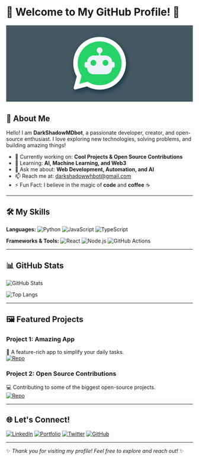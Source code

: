 # 🌟 Welcome to My GitHub Profile! 🌟

![Header](https://raw.githubusercontent.com/DarkShadowMDbot/BOT-HELPER/refs/heads/main/botmd.jpg) <!-- Replace with your banner image -->

## 🎨 About Me
Hello! I am **DarkShadowMDbot**, a passionate developer, creator, and open-source enthusiast. I love exploring new technologies, solving problems, and building amazing things!

- 🔭 Currently working on: **Cool Projects & Open Source Contributions**
- 🌱 Learning: **AI, Machine Learning, and Web3**
- 💬 Ask me about: **Web Development, Automation, and AI**
- 📫 Reach me at: [darkshadowwhbot@gmail.com](mailto:darkshadowwhbot@gmail.com)
- ⚡ Fun Fact: I believe in the magic of **code** and **coffee** ☕

---

## 🛠️ My Skills

**Languages:**
![Python](https://img.shields.io/badge/-Python-3776AB?logo=python&logoColor=white)
![JavaScript](https://img.shields.io/badge/-JavaScript-F7DF1E?logo=javascript&logoColor=black)
![TypeScript](https://img.shields.io/badge/-TypeScript-3178C6?logo=typescript&logoColor=white)

**Frameworks & Tools:**
![React](https://img.shields.io/badge/-React-61DAFB?logo=react&logoColor=black)
![Node.js](https://img.shields.io/badge/-Node.js-339933?logo=node.js&logoColor=white)
![GitHub Actions](https://img.shields.io/badge/-GitHub%20Actions-2088FF?logo=github-actions&logoColor=white)

---

## 📊 GitHub Stats

![GitHub Stats](https://github-readme-stats.vercel.app/api?username=DarkShadowMDbot&show_icons=true&theme=radical)

![Top Langs](https://github-readme-stats.vercel.app/api/top-langs/?username=DarkShadowMDbot&layout=compact&theme=radical)

---

## 🖼️ Featured Projects

### Project 1: **Amazing App**
🌟 A feature-rich app to simplify your daily tasks.  
[![Repo](https://img.shields.io/badge/-View%20Repo-2C2A4A?logo=github)](https://github.com/DarkShadowMDbot/amazing-app)

### Project 2: **Open Source Contributions**
💻 Contributing to some of the biggest open-source projects.  
[![Repo](https://img.shields.io/badge/-View%20Contributions-2C2A4A?logo=github)](https://github.com/DarkShadowMDbot/contributions)

---

## 🌐 Let's Connect!

[![LinkedIn](https://img.shields.io/badge/-LinkedIn-0077B5?logo=linkedin&logoColor=white)](https://linkedin.com/in/your-profile)
[![Portfolio](https://img.shields.io/badge/-Portfolio-FF5722?logo=google-chrome&logoColor=white)](https://your-portfolio.com)
[![Twitter](https://img.shields.io/badge/-Twitter-1DA1F2?logo=twitter&logoColor=white)](https://twitter.com/yourhandle)
[![GitHub](https://img.shields.io/badge/-GitHub-181717?logo=github&logoColor=white)](https://github.com/DarkShadowMDbot)

---

✨ *Thank you for visiting my profile! Feel free to explore and reach out!* ✨

